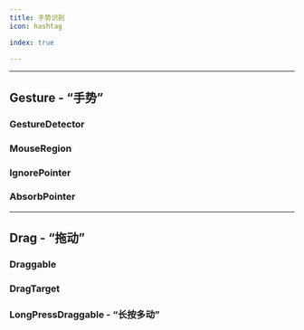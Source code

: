 ```yaml
---
title: 手势识别
icon: hashtag

index: true

---
```


<!-- more -->

------

## Gesture - “手势”

### GestureDetector

### MouseRegion

### IgnorePointer

### AbsorbPointer

------

## Drag - “拖动”

### Draggable

### DragTarget

### LongPressDraggable - “长按多动”